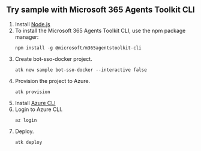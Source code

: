 ## Try sample with Microsoft 365 Agents Toolkit CLI

1. Install [Node.js](https://nodejs.org/download/)
1. To install the Microsoft 365 Agents Toolkit CLI, use the npm package manager:
   ```
   npm install -g @microsoft/m365agentstoolkit-cli
   ```
1. Create bot-sso-docker project.
   ```
   atk new sample bot-sso-docker --interactive false
   ```
1. Provision the project to Azure.
   ```
   atk provision
   ```
1. Install [Azure CLI](https://learn.microsoft.com/cli/azure/install-azure-cli)
1. Login to Azure CLI.
   ```
   az login
   ```
1. Deploy.
   ```
   atk deploy
   ```